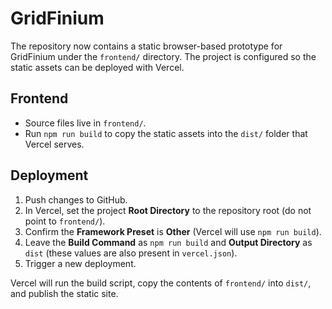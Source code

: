 # GridFinium

The repository now contains a static browser-based prototype for GridFinium under the `frontend/` directory. The project is configured so the static assets can be deployed with Vercel.

## Frontend
- Source files live in `frontend/`.
- Run `npm run build` to copy the static assets into the `dist/` folder that Vercel serves.

## Deployment
1. Push changes to GitHub.
2. In Vercel, set the project **Root Directory** to the repository root (do not point to `frontend/`).
3. Confirm the **Framework Preset** is **Other** (Vercel will use `npm run build`).
4. Leave the **Build Command** as `npm run build` and **Output Directory** as `dist` (these values are also present in `vercel.json`).
5. Trigger a new deployment.

Vercel will run the build script, copy the contents of `frontend/` into `dist/`, and publish the static site.
